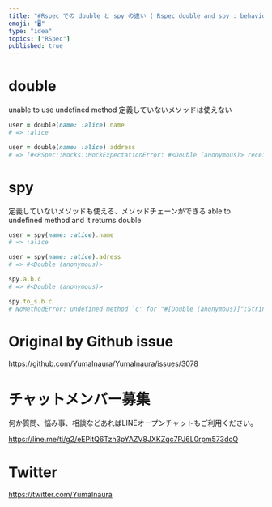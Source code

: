 ```yaml
---
title: "#Rspec での double と spy の違い ( Rspec double and spy : behaviour differen"
emoji: "🖥"
type: "idea"
topics: ["RSpec"]
published: true
---
```


# double

unable to use undefined method
定義していないメソッドは使えない

```rb
user = double(name: :alice).name
# => :alice

user = double(name: :alice).address
# => [#<RSpec::Mocks::MockExpectationError: #<Double (anonymous)> received unexpected message :address with (no args)>]

```

# spy

定義していないメソッドも使える、メソッドチェーンができる
able to undefined method and it returns double

```rb
user = spy(name: :alice).name
# => :alice

user = spy(name: :alice).adress
# => #<Double (anonymous)>

spy.a.b.c
# => #<Double (anonymous)>

spy.to_s.b.c
# NoMethodError: undefined method `c' for "#[Double (anonymous)]":String

```

# Original by Github issue

https://github.com/YumaInaura/YumaInaura/issues/3078








<!-- Update From Qiita API -->

# チャットメンバー募集


何か質問、悩み事、相談などあればLINEオープンチャットもご利用ください。

https://line.me/ti/g2/eEPltQ6Tzh3pYAZV8JXKZqc7PJ6L0rpm573dcQ





# Twitter


https://twitter.com/YumaInaura


<!-- Update From Qiita API -->


